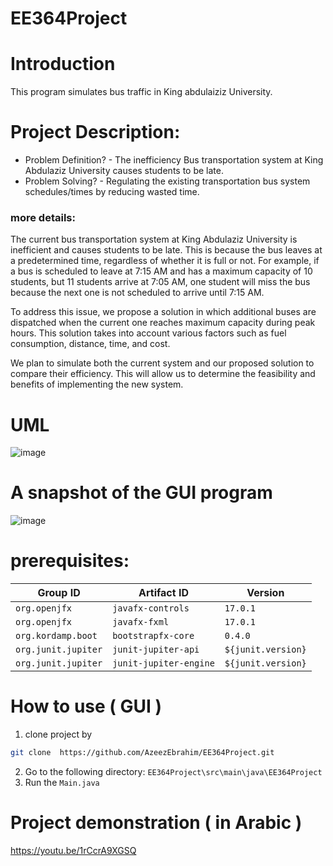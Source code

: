 # EE364Project

# Introduction

This program simulates bus traffic in King abdulaiziz University.

# Project Description:

- Problem Definition?
      - The inefficiency Bus transportation system at King Abdulaziz University causes students to be late.
- Problem Solving?
      - Regulating the existing transportation bus system schedules/times by reducing wasted time.

### more details:
The current bus transportation system at King Abdulaziz University is inefficient and causes students to be late. This is because the bus leaves at a predetermined time, regardless of whether it is full or not. For example, if a bus is scheduled to leave at 7:15 AM and has a maximum capacity of 10 students, but 11 students arrive at 7:05 AM, one student will miss the bus because the next one is not scheduled to arrive until 7:15 AM.

To address this issue, we propose a solution in which additional buses are dispatched when the current one reaches maximum capacity during peak hours. This solution takes into account various factors such as fuel consumption, distance, time, and cost.

We plan to simulate both the current system and our proposed solution to compare their efficiency. This will allow us to determine the feasibility and benefits of implementing the new system.

# UML

![image](https://user-images.githubusercontent.com/87777192/165208226-cfb737fb-b70e-463f-8c74-9c841fa3fb5b.png)


# A snapshot of the GUI program

![image](https://user-images.githubusercontent.com/87777192/165206967-9ea5acfe-c087-4563-a899-115d9e2a5dae.png)

# prerequisites:
| Group ID            | Artifact ID                | Version    |
| ------------------- | -------------------------- | ---------- |
| `org.openjfx`       | `javafx-controls`          | `17.0.1`   |
| `org.openjfx`       | `javafx-fxml`              | `17.0.1`   |
| `org.kordamp.boot`  | `bootstrapfx-core`         | `0.4.0`    |
| `org.junit.jupiter` | `junit-jupiter-api`        | `${junit.version}` |
| `org.junit.jupiter` | `junit-jupiter-engine`     | `${junit.version}` |

# How to use ( GUI )

1. clone project by 
```bash
git clone  https://github.com/AzeezEbrahim/EE364Project.git
```
2. Go to the following directory: `EE364Project\src\main\java\EE364Project`
3. Run the `Main.java`


# Project demonstration ( in Arabic )

https://youtu.be/1rCcrA9XGSQ

